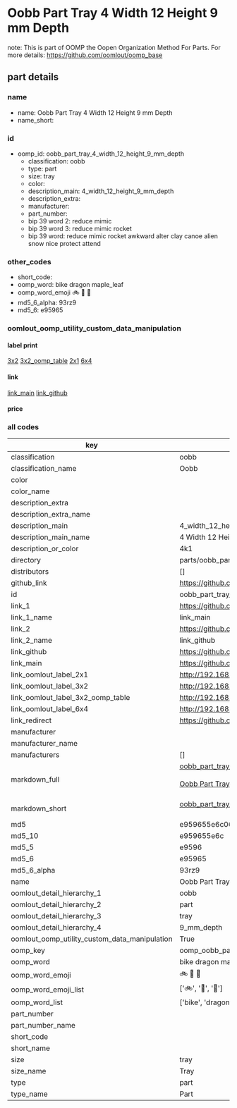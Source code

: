 # Oobb Part Tray 4 Width 12 Height 9 mm Depth  

note: This is part of OOMP the Oopen Organization Method For Parts. For more details: https://github.com/oomlout/oomp_base

##  part details
  







### name
* name: Oobb Part Tray 4 Width 12 Height 9 mm Depth
* name_short: 
### id
* oomp_id: oobb_part_tray_4_width_12_height_9_mm_depth
  * classification: oobb
  * type: part
  * size: tray
  * color: 
  * description_main: 4_width_12_height_9_mm_depth
  * description_extra: 
  * manufacturer: 
  * part_number: 
  * bip 39 word 2: reduce mimic
  * bip 39 word 3: reduce mimic rocket
  * bip 39 word: reduce mimic rocket awkward alter clay canoe alien snow nice protect attend

### other_codes
* short_code: 
* oomp_word: bike dragon maple_leaf
* oomp_word_emoji :bike: :dragon: :maple_leaf:
* md5_6_alpha: 93rz9
* md5_6: e95965






### oomlout_oomp_utility_custom_data_manipulation
#### label print
[3x2](http://192.168.1.245:1112/?label=oomp%2093rz9)
[3x2_oomp_table](http://192.168.1.108:1112/?label=oomp%2093rz9)
[2x1](http://192.168.1.242:1112/?label=oomp%2093rz9)
[6x4](http://192.168.1.55:1112/?label=oomp%2093rz9)    

#### link

[link_main](https://github.com/oomlout/oomlout_oomp_version_1_messy/tree/main/parts/oobb_part_tray_4_width_12_height_9_mm_depth) [link_github](https://github.com/oomlout/oomlout_oomp_version_1_messy/tree/main/parts/oobb_part_tray_4_width_12_height_9_mm_depth)                             

#### price







### all codes 
| key | value |  
| --- | --- |  
| classification | oobb |  
| classification_name | Oobb |  
| color |  |  
| color_name |  |  
| description_extra |  |  
| description_extra_name |  |  
| description_main | 4_width_12_height_9_mm_depth |  
| description_main_name | 4 Width 12 Height 9 mm Depth |  
| description_or_color | 4k1 |  
| directory | parts/oobb_part_tray_4_width_12_height_9_mm_depth |  
| distributors | [] |  
| github_link | https://github.com/oomlout/oomlout_oomp_part_src/tree/main/parts/oobb_part_tray_4_width_12_height_9_mm_depth |  
| id | oobb_part_tray_4_width_12_height_9_mm_depth |  
| link_1 | https://github.com/oomlout/oomlout_oomp_version_1_messy/tree/main/parts/oobb_part_tray_4_width_12_height_9_mm_depth |  
| link_1_name | link_main |  
| link_2 | https://github.com/oomlout/oomlout_oomp_version_1_messy/tree/main/parts/oobb_part_tray_4_width_12_height_9_mm_depth |  
| link_2_name | link_github |  
| link_github | https://github.com/oomlout/oomlout_oomp_version_1_messy/tree/main/parts/oobb_part_tray_4_width_12_height_9_mm_depth |  
| link_main | https://github.com/oomlout/oomlout_oomp_version_1_messy/tree/main/parts/oobb_part_tray_4_width_12_height_9_mm_depth |  
| link_oomlout_label_2x1 | http://192.168.1.242:1112/?label=oomp%2093rz9 |  
| link_oomlout_label_3x2 | http://192.168.1.245:1112/?label=oomp%2093rz9 |  
| link_oomlout_label_3x2_oomp_table | http://192.168.1.108:1112/?label=oomp%2093rz9 |  
| link_oomlout_label_6x4 | http://192.168.1.55:1112/?label=oomp%2093rz9 |  
| link_redirect | https://github.com/oomlout/oomlout_oomp_version_1_messy/tree/main/parts/oobb_part_tray_4_width_12_height_9_mm_depth |  
| manufacturer |  |  
| manufacturer_name |  |  
| manufacturers | [] |  
| markdown_full | [oobb_part_tray_4_width_12_height_9_mm_depth](none)<br>[](none)<br>[Oobb Part Tray 4 Width 12 Height 9 Mm Depth](none)<br><br> |  
| markdown_short | [oobb_part_tray_4_width_12_height_9_mm_depth](none)<br><br> |  
| md5 | e959655e6c064430a883b10d76e335a0 |  
| md5_10 | e959655e6c |  
| md5_5 | e9596 |  
| md5_6 | e95965 |  
| md5_6_alpha | 93rz9 |  
| name | Oobb Part Tray 4 Width 12 Height 9 mm Depth |  
| oomlout_detail_hierarchy_1 | oobb |  
| oomlout_detail_hierarchy_2 | part |  
| oomlout_detail_hierarchy_3 | tray |  
| oomlout_detail_hierarchy_4 | 9_mm_depth |  
| oomlout_oomp_utility_custom_data_manipulation | True |  
| oomp_key | oomp_oobb_part_tray_4_width_12_height_9_mm_depth |  
| oomp_word | bike dragon maple_leaf |  
| oomp_word_emoji | :bike: :dragon: :maple_leaf: |  
| oomp_word_emoji_list | [':bike:', ':dragon:', ':maple_leaf:'] |  
| oomp_word_list | ['bike', 'dragon', 'maple_leaf'] |  
| part_number |  |  
| part_number_name |  |  
| short_code |  |  
| short_name |  |  
| size | tray |  
| size_name | Tray |  
| type | part |  
| type_name | Part |  
